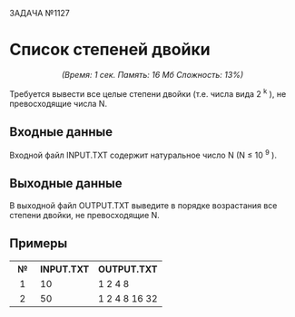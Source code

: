 ЗАДАЧА №1127

<h1>Список степеней двойки</h1>
<center><i>(Время: 1&nbsp;сек. Память: 16 Мб&nbsp;Сложность: 13%)</i></center>

<p class="text">
  Требуется вывести все целые степени двойки (т.е. числа вида 2
  <sup>k</sup>
  ), не превосходящие числа N.
</p>

<h2>Входные данные</h2>

<p class="text">
  Входной файл INPUT.TXT содержит натуральное число N (N ≤ 10
  <sup>9</sup>
  ).
</p>

<h2>Выходные данные</h2>

<p class="text">
  В выходной файл OUTPUT.TXT выведите в порядке возрастания все степени двойки,
  не превосходящие N.
</p>

<h2>Примеры</h2>

<table cellspacing="1" cellpadding="2" class="main">
  <tbody>
    <tr>
      <th width="30">№</th>
      <th>INPUT.TXT</th>
      <th>OUTPUT.TXT</th>
    </tr>
    <tr class="white2">
      <td align="center">1</td>
      <td valign="top">10</td>
      <td valign="top">1 2 4 8</td>
    </tr>
    <tr class="white2">
      <td align="center">2</td>
      <td valign="top">50</td>
      <td valign="top">1 2 4 8 16 32</td>
    </tr>
  </tbody>
</table>

<br />

<h2></h2>

